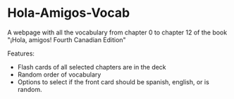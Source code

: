 # Hola-Amigos-Vocab

A webpage with all the vocabulary from chapter 0 to chapter 12 of the book "¡Hola, amigos! Fourth Canadian Edition"

Features:
  - Flash cards of all selected chapters are in the deck
  - Random order of vocabulary
  - Options to select if the front card should be spanish, english, or is random.
